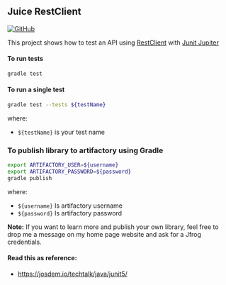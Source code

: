Juice RestClient
----------------------------------------------

[![GitHub](https://github.com/josdem/juice-restclient/actions/workflows/main.yml/badge.svg)](https://github.com/josdem/juice-restclient/actions)

This project shows how to test an API using [RestClient](https://spring.io/blog/2023/07/13/new-in-spring-6-1-restclient) with [Junit Jupiter](https://junit.org/junit5/docs/current/user-guide/)

#### To run tests

```bash
gradle test
```

#### To run a single test

```bash
gradle test --tests ${testName}
```

where:
- `${testName}` is your test name

### To publish library to artifactory using Gradle

```bash
export ARTIFACTORY_USER=${username}
export ARTIFACTORY_PASSWORD=${password}
gradle publish
```
where:

- `${username}` Is artifactory username
- `${password}` Is artifactory password

**Note:** If you want to learn more and publish your own library, feel free to drop me a message on my home page website and ask for a Jfrog credentials.

#### Read this as reference:
- https://josdem.io/techtalk/java/junit5/